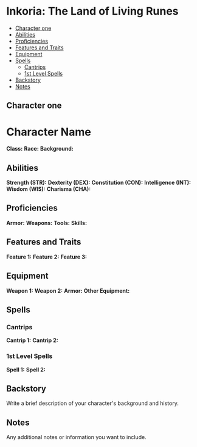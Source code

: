 # Inkoria: The Land of Living Runes

- [Character one](#character-one)
- [Abilities](#abilities)
- [Proficiencies](#proficiencies)
- [Features and Traits](#features-and-traits)
- [Equipment](#equipment)
- [Spells](#spells)
  - [Cantrips](#cantrips)
  - [1st Level Spells](#1st-level-spells)
- [Backstory](#backstory)
- [Notes](#notes)


## Character one

# Character Name

**Class:** 
**Race:** 
**Background:** 


## Abilities

**Strength (STR):** 
**Dexterity (DEX):** 
**Constitution (CON):** 
**Intelligence (INT):** 
**Wisdom (WIS):** 
**Charisma (CHA):** 


## Proficiencies

**Armor:** 
**Weapons:** 
**Tools:** 
**Skills:** 


## Features and Traits

**Feature 1:** 
**Feature 2:** 
**Feature 3:** 


## Equipment

**Weapon 1:** 
**Weapon 2:** 
**Armor:** 
**Other Equipment:** 


## Spells

### Cantrips

**Cantrip 1:** 
**Cantrip 2:** 

### 1st Level Spells

**Spell 1:** 
**Spell 2:** 


## Backstory

Write a brief description of your character's background and history.


## Notes

Any additional notes or information you want to include.
